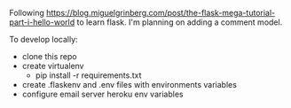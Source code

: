 Following https://blog.miguelgrinberg.com/post/the-flask-mega-tutorial-part-i-hello-world to learn flask. I'm planning on adding a comment model.


To develop locally:
- clone this repo
- create virtualenv
  - pip install -r requirements.txt
- create .flaskenv and .env files with environments variables
- configure email server heroku env variables